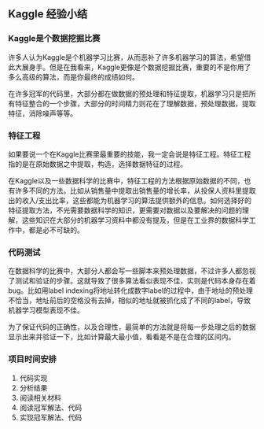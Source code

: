 ## Kaggle 经验小结

### Kaggle是个数据挖掘比赛
许多人认为Kaggle是个机器学习比赛，从而恶补了许多机器学习的算法，希望借此大展身手。但是在我看来，Kaggle更像是个数据挖掘比赛，重要的不是你用了多么高级的算法，而是你最终的成绩如何。

在许多冠军的代码里，大部分都在做数据的预处理和特征提取，机器学习只是把所有特征整合的一个步骤，大部分的时间精力则花在了理解数据，预处理数据，提取特征，消除噪声等等。

### 特征工程
如果要说一个在Kaggle比赛里最重要的技能，我一定会说是特征工程。特征工程指的是在原始数据之中提取，构造，选择数据特征的过程。

在Kaggle以及一些数据科学的比赛中，特征工程的方法根据原始数据的不同，也有许多不同的方法。比如从销售量中提取出销售量的增长率，从投保人资料里提取出的收入/支出比率，这些都能为机器学习的算法提供额外的信息。如何选择好的特征提取方法，不光需要数据科学的知识，更需要对数据以及要解决的问题的理解，这些知识在大部分的机器学习资料中都没有提及，但是在工业界的数据科学工作中，都是必不可缺的。

### 代码测试
在数据科学的比赛中，大部分人都会写一些脚本来预处理数据，不过许多人都忽视了测试和验证的步骤。这就导致了很多算法看似表现不佳，实则是代码本身存在着bug。比如用label indexing将地址转化成数字label的过程中，由于地址的预处理不恰当，地址前后的空格没有去掉，相似的地址就被抓化成了不同的label，导致机器学习模型表现不佳。

为了保证代码的正确性，以及合理性，最简单的方法就是将每一步处理之后的数据显示出来并验证一下，比如计算最大最小值，看看是不是在合理的区间内。

### 项目时间安排
  1. 代码实现
  2. 分析结果
  3. 阅读相关材料
  4. 阅读冠军解法、代码
  5. 实现冠军解法、代码

